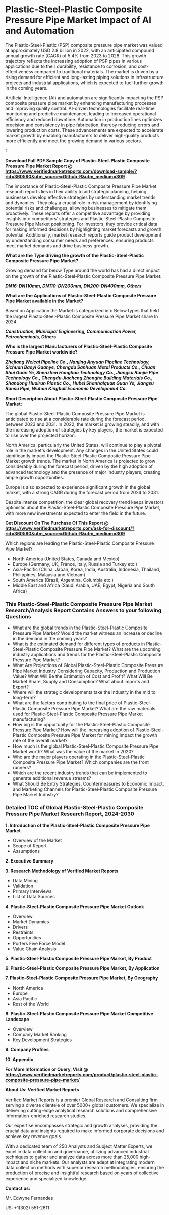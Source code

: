 <meta name="title" content="Global Plastic-Steel-Plastic Composite Pressure Pipe Market Impact of AI and Automation"><meta name="description" content="The Plastic-Steel-Plastic (PSP) composite pressure pipe market was valued at approximately USD 2.8 billion in 2022, with an anticipated compound annual growth rate (CA"><meta name="title" content="Plastic-Steel-Plastic Composite Pressure Pipe Market Size, Share, Scope, Trends, Growth, Opportunities, Analysis, Forecast"><h1>Plastic-Steel-Plastic Composite Pressure Pipe Market Impact of AI and Automation</h1><p>The Plastic-Steel-Plastic (PSP) composite pressure pipe market was valued at approximately USD 2.8 billion in 2022, with an anticipated compound annual growth rate (CAGR) of 5.4% from 2023 to 2028. This growth trajectory reflects the increasing adoption of PSP pipes in various applications due to their durability, resistance to corrosion, and cost-effectiveness compared to traditional materials. The market is driven by a rising demand for efficient and long-lasting piping solutions in infrastructure projects and industrial applications, which is expected to fuel further growth in the coming years.</p><p>Artificial Intelligence (AI) and automation are significantly impacting the PSP composite pressure pipe market by enhancing manufacturing processes and improving quality control. AI-driven technologies facilitate real-time monitoring and predictive maintenance, leading to increased operational efficiency and reduced downtime. Automation in production lines optimizes precision and consistency in pipe fabrication, thereby reducing errors and lowering production costs. These advancements are expected to accelerate market growth by enabling manufacturers to deliver high-quality products more efficiently and meet the growing demand in various sectors.</p>t</p><p id="" class=""><strong>Download Full PDF Sample Copy of Plastic-Steel-Plastic Composite Pressure Pipe Market Report @ <a href="https://www.verifiedmarketreports.com/download-sample/?rid=360590&utm_source=Github-R&utm_medium=309" target="_blank">https://www.verifiedmarketreports.com/download-sample/?rid=360590&utm_source=Github-R&utm_medium=309</a></strong></p><p>The importance of&nbsp;Plastic-Steel-Plastic Composite Pressure Pipe Market research reports lies in their ability to aid strategic planning, helping businesses develop effective strategies by understanding market trends and dynamics. They play a crucial role in risk management by identifying potential risks and challenges, allowing businesses to mitigate them proactively. These reports offer a competitive advantage by providing insights into competitors' strategies and Plastic-Steel-Plastic Composite Pressure Pipe Market positioning. For investors, they provide critical data for making informed decisions by highlighting market forecasts and growth potential. Additionally, market research reports guide product development by understanding consumer needs and preferences, ensuring products meet market demands and drive business growth.</p><p><strong>What are the&nbsp;Type driving the growth of the Plastic-Steel-Plastic Composite Pressure Pipe Market?</strong></p><p id="" class="">Growing demand for below Type around the world has had a direct impact on the growth of the Plastic-Steel-Plastic Composite Pressure Pipe Market:</p><em><strong>DN16-DN110mm, DN110-DN200mm, DN200-DN400mm, Others</strong></em></p><strong>What are the&nbsp;Applications&nbsp;of Plastic-Steel-Plastic Composite Pressure Pipe Market available in the Market?</strong></p><p id="" class="">Based on Application the Market is categorized into Below types that held the largest Plastic-Steel-Plastic Composite Pressure Pipe Market share In 2024.</p><em><strong>Construction, Municipal Engineering, Communication Power, Petrochemicals, Others</strong></em></p><strong>Who is the largest Manufacturers of Plastic-Steel-Plastic Composite Pressure Pipe Market worldwide?</strong></p><p><em><strong>Zhejiang Weicai Pipeline Co., Nanjing Anyuan Pipeline Technology, Sichuan Baoyi Guanye, Chengdu Sanhuan Metal Products Co., Chuan Shui Guan Ye, Shenzhen Honghao Technology Co., Jiangsu Runjie Pipe Technology Co., Chengdu Jiacheng Zhonghe Building Materials Co., Shandong Huairun Plastic Co., Hubei Shanhaiquan Guan Ye, Jiangsu Runsu Pipe, Wuhan Kingbull Economic Development Co.</strong></em></p><p id="" class=""><strong>Short Description About Plastic-Steel-Plastic Composite Pressure Pipe Market:</strong></p><p>The global Plastic-Steel-Plastic Composite Pressure Pipe Market is anticipated to rise at a considerable rate during the forecast period, between 2023 and 2031. In 2022, the market is growing steadily, and with the increasing adoption of strategies by key players, the market is expected to rise over the projected horizon.</p><p>North America, particularly the United States, will continue to play a pivotal role in the market's development. Any changes in the United States could significantly impact the Plastic-Steel-Plastic Composite Pressure Pipe Market growth trends. The market in North America is projected to grow considerably during the forecast period, driven by the high adoption of advanced technology and the presence of major industry players, creating ample growth opportunities.</p><p>Europe is also expected to experience significant growth in the global market, with a strong CAGR during the forecast period from 2024 to 2031.</p><p>Despite intense competition, the clear global recovery trend keeps investors optimistic about the Plastic-Steel-Plastic Composite Pressure Pipe Market, with more new investments expected to enter the field in the future.</p><p id="" class=""><strong>Get Discount On The Purchase Of This Report @ <a href="https://www.verifiedmarketreports.com/ask-for-discount/?rid=360590&utm_source=Github-R&utm_medium=309" target="_blank">https://www.verifiedmarketreports.com/ask-for-discount/?rid=360590&utm_source=Github-R&utm_medium=309</a></strong></p>Which regions are leading the Plastic-Steel-Plastic Composite Pressure Pipe Market?</p><ul><li>North America (United States, Canada and Mexico)</li><li>Europe (Germany, UK, France, Italy, Russia and Turkey etc.)</li><li>Asia-Pacific (China, Japan, Korea, India, Australia, Indonesia, Thailand, Philippines, Malaysia and Vietnam)</li><li>South America (Brazil, Argentina, Columbia etc.)</li><li>Middle East and Africa (Saudi Arabia, UAE, Egypt, Nigeria and South Africa)</li></ul><h3 id="" class="">This Plastic-Steel-Plastic Composite Pressure Pipe Market Research/Analysis Report Contains Answers to your following Questions</h3><ul><li>What are the global trends in the Plastic-Steel-Plastic Composite Pressure Pipe Market? Would the market witness an increase or decline in the demand in the coming years?</li><li>What is the estimated demand for different types of products in Plastic-Steel-Plastic Composite Pressure Pipe Market? What are the upcoming industry applications and trends for the Plastic-Steel-Plastic Composite Pressure Pipe Market?</li><li>What Are Projections of Global Plastic-Steel-Plastic Composite Pressure Pipe Market Industry Considering Capacity, Production and Production Value? What Will Be the Estimation of Cost and Profit? What Will Be Market Share, Supply and Consumption? What about imports and Export?</li><li>Where will the strategic developments take the industry in the mid to long-term?</li><li>What are the factors contributing to the final price of Plastic-Steel-Plastic Composite Pressure Pipe Market? What are the raw materials used for Plastic-Steel-Plastic Composite Pressure Pipe Market manufacturing?</li><li>How big is the opportunity for the Plastic-Steel-Plastic Composite Pressure Pipe Market? How will the increasing adoption of Plastic-Steel-Plastic Composite Pressure Pipe Market for mining impact the growth rate of the overall market?</li><li>How much is the global Plastic-Steel-Plastic Composite Pressure Pipe Market worth? What was the value of the market In 2020?</li><li>Who are the major players operating in the Plastic-Steel-Plastic Composite Pressure Pipe Market? Which companies are the front runners?</li><li>Which are the recent industry trends that can be implemented to generate additional revenue streams?</li><li>What Should Be Entry Strategies, Countermeasures to Economic Impact, and Marketing Channels for Plastic-Steel-Plastic Composite Pressure Pipe Market Industry?</li></ul><h3 id="" class="">Detailed TOC of Global Plastic-Steel-Plastic Composite Pressure Pipe Market Research Report, 2024-2030</h3><p id="" class=""><strong>1. Introduction of the Plastic-Steel-Plastic Composite Pressure Pipe Market</strong></p><ul><li>Overview of the Market</li><li>Scope of Report</li><li>Assumptions</li></ul><p id="" class=""><strong>2. Executive Summary</strong></p><p id="" class=""><strong>3. Research Methodology of Verified Market Reports</strong></p><ul><li>Data Mining</li><li>Validation</li><li>Primary Interviews</li><li>List of Data Sources</li></ul><p id="" class=""><strong>4. Plastic-Steel-Plastic Composite Pressure Pipe Market Outlook</strong></p><ul><li>Overview</li><li>Market Dynamics</li><li>Drivers</li><li>Restraints</li><li>Opportunities</li><li>Porters Five Force Model</li><li>Value Chain Analysis</li></ul><p id="" class=""><strong>5. Plastic-Steel-Plastic Composite Pressure Pipe Market, By Product</strong></p><p id="" class=""><strong>6. Plastic-Steel-Plastic Composite Pressure Pipe Market, By Application</strong></p><p id="" class=""><strong>7. Plastic-Steel-Plastic Composite Pressure Pipe Market, By Geography</strong></p><ul><li>North America</li><li>Europe</li><li>Asia Pacific</li><li>Rest of the World</li></ul><p id="" class=""><strong>8. Plastic-Steel-Plastic Composite Pressure Pipe Market Competitive Landscape</strong></p><ul><li>Overview</li><li>Company Market Ranking</li><li>Key Development Strategies</li></ul><p id="" class=""><strong>9. Company Profiles</strong></p><p id="" class=""><strong>10. Appendix</strong></p><p id="" class=""><strong>For More Information or Query, Visit @ <a href="https://www.verifiedmarketreports.com/product/plastic-steel-plastic-composite-pressure-pipe-market/" target="_blank">https://www.verifiedmarketreports.com/product/plastic-steel-plastic-composite-pressure-pipe-market/</a></strong></p><p id="" class=""><strong>About Us: Verified Market Reports</strong></p><p id="" class="">Verified Market Reports is a premier Global Research and Consulting firm serving a diverse clientele of over 5000+ global customers. We specialize in delivering cutting-edge analytical research solutions and comprehensive information-enriched research studies.</p><p id="" class="">Our expertise encompasses strategic and growth analyses, providing the crucial data and insights required to make informed corporate decisions and achieve key revenue goals.</p><p id="" class="">With a dedicated team of 250 Analysts and Subject Matter Experts, we excel in data collection and governance, utilizing advanced industrial techniques to gather and analyze data across more than 25,000 high-impact and niche markets. Our analysts are adept at integrating modern data collection methods with superior research methodologies, ensuring the production of precise and insightful research based on years of collective experience and specialized knowledge.</p><p id="" class=""><strong>Contact us:</strong></p><p id="" class="">Mr. Edwyne Fernandes</p><p id="" class="">US: +1(302) 551-2611</p>